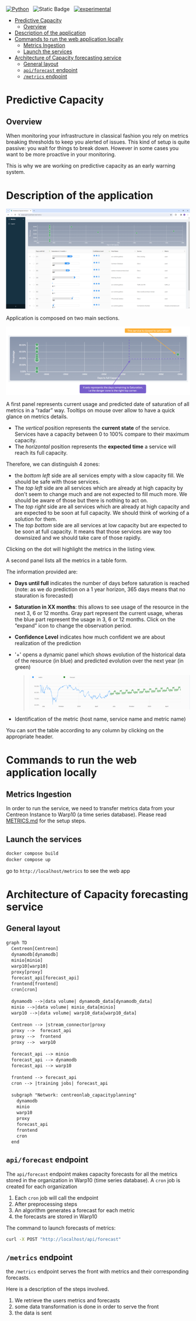 
[![Python](https://img.shields.io/badge/Python-3%2E10-blue?logo=python)](https://devguide.python.org/versions/) &nbsp;
![Static Badge](https://img.shields.io/badge/React-v18-brightgreen?logo=React) &nbsp;
[![experimental](https://img.shields.io/badge/stability-experimental-red)](http://github.com/badges/stability-badges) &nbsp;

- [Predictive Capacity](#predictive-capacity)
  - [Overview](#overview)
- [Description of the application](#description-of-the-application)
- [Commands to run the web application locally](#commands-to-run-the-web-application-locally)
  - [Metrics Ingestion](#metrics-ingestion)
  - [Launch the services](#launch-the-services)
- [Architecture of Capacity forecasting service](#architecture-of-capacity-forecasting-service)
  - [General layout](#general-layout)
  - [`api/forecast` endpoint](#apiforecast-endpoint)
  - [`/metrics` endpoint](#metrics-endpoint)


Predictive Capacity
======

## Overview 

When monitoring your infrastructure in classical fashion you rely on metrics breaking thresholds to keep you alerted of issues. This kind of setup is quite passive: you wait for things to break down. However in some cases you want to be more proactive in your monitoring.

This is why we are working on predictive capacity as an early warning system.


# Description of the application

<img src="images/front.png">

Application is composed on two main sections.

<img src="images/radar_chart.PNG">

A first panel represents current usage and predicted date of saturation of all metrics in a “radar” way. Tooltips on mouse over allow to have a quick glance on metrics details.

- The _vertical_ position represents the __current state__ of the service. Services have a capacity between 0 to 100% compare to their maximum capacity.  
- The _horizontal_ position represents the __expected time__ a service will reach its full capacity.  

Therefore, we can distinguish 4 zones:  

- the _bottom left_ side are all services empty with a slow capacity fill. We should be safe with those services.  
- The _top left_ side are all services which are already at high capacity by don't seem to change much and are not expected to fill much more. We should be aware of those but there is nothing to act on.  
- The _top right_ side are all services which are already at high capacity and are expected to be soon at full capacity. We should think of working of a solution for them.  
- The _top bottom_ side are all services at low capacity but are expected to be soon at full capacity. It means that those services are way too downsized and we should take care of those rapidly.  

Clicking on the dot will highlight the metrics in the listing view.

A second panel lists all the metrics in a table form.

The information provided are:

- **Days until full** indicates the number of days before saturation is reached (note: as we do prediction on a 1 year horizon, 365 days means that no stauration is forecasted)

- **Saturation in XX months**: this allows to see usage of the resource in the next 3, 6 or 12 months. Gray part represent the current usage, wheras the blue part represent the usage in 3, 6 or 12 months. Click on the “expand” icon to change the observation period.

- **Confidence Level** indicates how much confident we are about realization of the prediction

- '+' opens a dynamic panel which shows evolution of the historical data of the resource (in blue) and predicted evolution over the next year (in green)
  > <img src="images/timeseries.PNG">

- Identification of the metric (host name, service name and metric name)

You can sort the table according to any column by clicking on the appropriate header.



# Commands to run the web application locally
## Metrics Ingestion

In order to run the service, we need to transfer metrics data from your Centreon Instance to Warp10 (a time series database).
Please read [METRICS.md](METRICS.md) for the setup steps.


## Launch the services



```bash
docker compose build
docker compose up
```

go to `http://localhost/metrics` to see the web app


# Architecture of Capacity forecasting service

## General layout



```mermaid
graph TD
  Centreon[Centreon]
  dynamodb[dynamodb]
  minio[minio]
  warp10[warp10]
  proxy[proxy]
  forecast_api[forecast_api]
  frontend[frontend]
  cron[cron]
  
  dynamodb -->|data volume| dynamodb_data[dynamodb_data]
  minio -->|data volume| minio_data[minio]
  warp10 -->|data volume| warp10_data[warp10_data]
  
  Centreon --> |stream_connector|proxy
  proxy -->  forecast_api
  proxy -->  frontend
  proxy -->  warp10

  forecast_api --> minio
  forecast_api --> dynamodb
  forecast_api --> warp10
  
  frontend --> forecast_api
  cron --> |training jobs| forecast_api
  
  subgraph "Network: centreonlab_capacityplanning"
    dynamodb
    minio
    warp10
    proxy
    forecast_api
    frontend
    cron
  end
```

## `api/forecast` endpoint

The `api/forecast` endpoint makes capacity forecasts for all the metrics stored in the organization in Warp10 (time series database). A `cron` job is created for each organization

1. Each `cron` job will call the endpoint
2. After preprocessing steps
3. An algorithm generates a forecast for each metric
4. the forecasts are stored in Warp10

The command to launch forecasts of metrics:
```bash
curl -X POST "http://localhost/api/forecast"
```

## `/metrics` endpoint

the `/metrics` endpoint serves the front with metrics and their corresponding forecasts.

Here is a description of the steps involved.

1. We retrieve the users metrics and forecasts
2. some data transformation is done in order to serve the front
3. the data is sent


